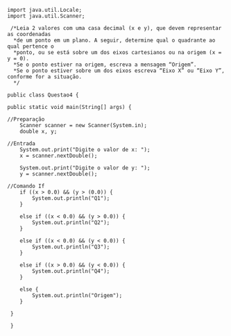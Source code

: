     import java.util.Locale;
    import java.util.Scanner;

     /*Leia 2 valores com uma casa decimal (x e y), que devem representar as coordenadas
      *de um ponto em um plano. A seguir, determine qual o quadrante ao qual pertence o
      *ponto, ou se está sobre um dos eixos cartesianos ou na origem (x = y = 0).
      *Se o ponto estiver na origem, escreva a mensagem “Origem”.
      *Se o ponto estiver sobre um dos eixos escreva “Eixo X” ou “Eixo Y”, conforme for a situação.
      */

    public class Questao4 {

	public static void main(String[] args) {
    
    //Preparação
		Scanner scanner = new Scanner(System.in);
		double x, y;

    //Entrada
		System.out.print("Digite o valor de x: ");
		x = scanner.nextDouble();

		System.out.print("Digite o valor de y: ");
		y = scanner.nextDouble();

    //Comando If
		if ((x > 0.0) && (y > (0.0)) {
			System.out.println("Q1");
		}

		else if ((x < 0.0) && (y > 0.0)) {
			System.out.println("Q2");
		}

		else if ((x < 0.0) && (y < 0.0)) {
			System.out.println("Q3");
		}

		else if ((x > 0.0) && (y < 0.0)) {
			System.out.println("Q4");
		}

		else {
			System.out.println("Origem");
		}

	 }

     }
